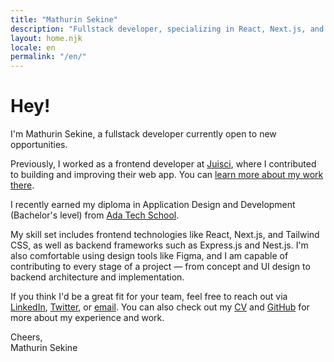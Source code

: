```yaml
---
title: "Mathurin Sekine"
description: "Fullstack developer, specializing in React, Next.js, and modern web technologies."
layout: home.njk
locale: en
permalink: "/en/"
---
```


# Hey!

I'm Mathurin Sekine, a fullstack developer currently open to new opportunities.

Previously, I worked as a frontend developer at [Juisci](https://juisci.com), where I contributed to building and improving their web app. You can [learn more about my work there](/en/experiences/juisci).

I recently earned my diploma in Application Design and Development (Bachelor's level) from [Ada Tech School](https://adatechschool.fr/).

My skill set includes frontend technologies like React, Next.js, and Tailwind CSS, as well as backend frameworks such as Express.js and Nest.js. I'm also comfortable using design tools like Figma, and I am capable of contributing to every stage of a project — from concept and UI design to backend architecture and implementation.

If you think I'd be a great fit for your team, feel free to reach out via [LinkedIn](https://www.linkedin.com/in/mathurinsekine/), [Twitter](https://x.com/mathurin_sekine), or [email](mailto:mathurinsekine@gmail.com). You can also check out my [CV](https://drive.google.com/drive/folders/14lc7oAt43DVOJXmW-ZMd9ZqO2eX93dSq?usp=sharing) and [GitHub](https://github.com/lemathurin) for more about my experience and work.

Cheers,<br />
Mathurin Sekine

